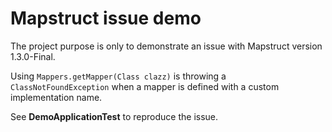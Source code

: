 # Mapstruct issue demo

The project purpose is only to demonstrate an issue with Mapstruct version 1.3.0-Final.

Using `Mappers.getMapper(Class clazz)` is throwing a `ClassNotFoundException` when a mapper is defined with a custom implementation name.


See **DemoApplicationTest** to reproduce the issue.